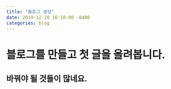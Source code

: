 ```yaml
---
title: "블로그 생성"
date: 2019-12-20 16:10:00 -0400
categories: blog
---
```

<h1> 블로그를 만들고 첫 글을 올려봅니다. </h1>
<h2>바꿔야 될 것들이 많네요.</h2>
